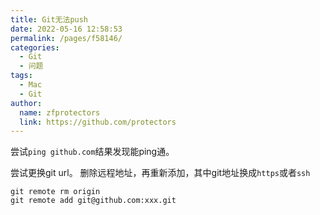 ```yaml
---
title: Git无法push
date: 2022-05-16 12:58:53
permalink: /pages/f58146/
categories:
  - Git
  - 问题
tags:
  - Mac
  - Git
author: 
  name: zfprotectors
  link: https://github.com/protectors
---
```


尝试`ping github.com`结果发现能ping通。

尝试更换git url。 删除远程地址，再重新添加，其中git地址换成`https`或者`ssh`

```shell
git remote rm origin
git remote add git@github.com:xxx.git
```